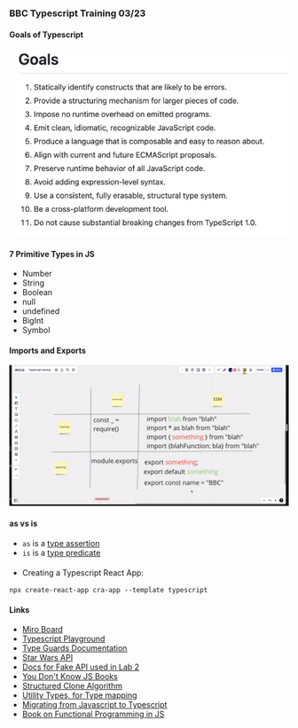 ### BBC Typescript Training 03/23

#### Goals of Typescript
![Typescript Goals](img/tsGoals.png)

#### 7 Primitive Types in JS
* Number
* String
* Boolean
* null
* undefined
* BigInt
* Symbol

#### Imports and Exports
![Imports and Exports](img/importsAndExports.png)

#### as vs is
* `as` is a [type assertion](https://www.typescriptlang.org/docs/handbook/basic-types.html#type-assertions)
* `is` is a [type predicate](https://www.typescriptlang.org/docs/handbook/advanced-types.html#using-type-predicates)

####
* Creating a Typescript React App:
```
npx create-react-app cra-app --template typescript
```

#### Links
* [Miro Board](https://miro.com/app/board/uXjVOiRglBM=/)
* [Typescript Playground](typescriptlang.org/play)
* [Type Guards Documentation](typescriptlang.org/docs/handbook/advanced-types.html)
* [Star Wars API](swapi.dev)
* [Docs for Fake API used in Lab 2](https://jsonplaceholder.typicode.com)
* [You Don't Know JS Books](https://github.com/getify/You-Dont-Know-JS)
* [Structured Clone Algorithm](https://developer.mozilla.org/en-US/docs/Web/API/Web_Workers_API/Structured_clone_algorithm)
* [Utility Types, for Type mapping](https://www.typescriptlang.org/docs/handbook/utility-types.html#picktype-keys)
* [Migrating from Javascript to Typescript](https://www.typescriptlang.org/docs/handbook/migrating-from-javascript.html)
* [Book on Functional Programming in JS](https://github.com/MostlyAdequate/mostly-adequate-guide)

[comment]: <> (todo: refer back to beginning of day 1 recording - 'typescript does 4 things' and add to readme)